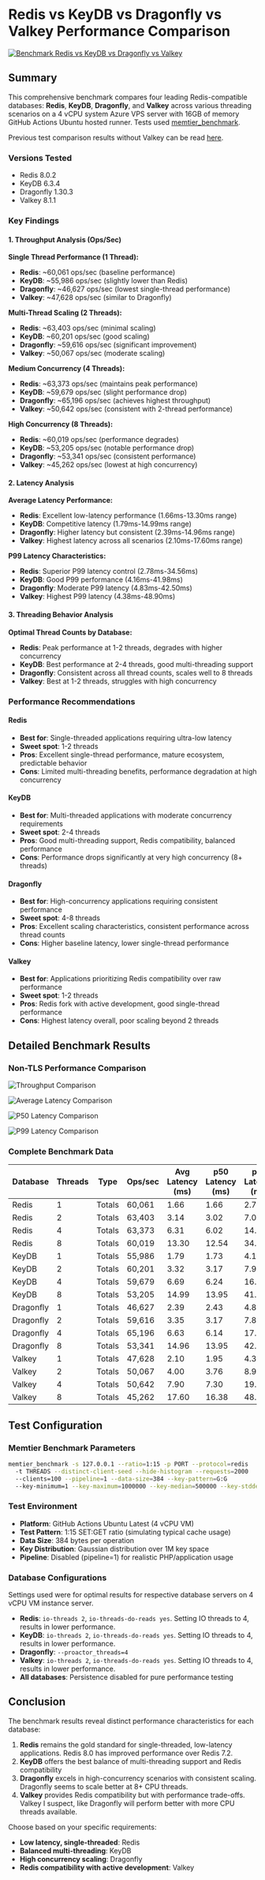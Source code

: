 # Redis vs KeyDB vs Dragonfly vs Valkey Performance Comparison

[![Benchmark Redis vs KeyDB vs Dragonfly vs Valkey](https://github.com/centminmod/redis-comparison-benchmarks/actions/workflows/benchmarks.yml/badge.svg)](https://github.com/centminmod/redis-comparison-benchmarks/actions/workflows/benchmarks.yml)

## Summary

This comprehensive benchmark compares four leading Redis-compatible databases: **Redis**, **KeyDB**, **Dragonfly**, and **Valkey** across various threading scenarios on a 4 vCPU system Azure VPS server with 16GB of memory GitHub Actions Ubuntu hosted runner. Tests used [memtier_benchmark](#https://github.com/RedisLabs/memtier_benchmark).

Previous test comparison results without Valkey can be read [here](readme-v1.md).

### Versions Tested

* Redis 8.0.2
* KeyDB 6.3.4
* Dragonfly 1.30.3
* Valkey 8.1.1

### Key Findings

#### 1. Throughput Analysis (Ops/Sec)

**Single Thread Performance (1 Thread):**
- **Redis**: \~60,061 ops/sec (baseline performance)
- **KeyDB**: \~55,986 ops/sec (slightly lower than Redis)
- **Dragonfly**: \~46,627 ops/sec (lowest single-thread performance)
- **Valkey**: \~47,628 ops/sec (similar to Dragonfly)

**Multi-Thread Scaling (2 Threads):**
- **Redis**: \~63,403 ops/sec (minimal scaling)
- **KeyDB**: \~60,201 ops/sec (good scaling)
- **Dragonfly**: \~59,616 ops/sec (significant improvement)
- **Valkey**: \~50,067 ops/sec (moderate scaling)

**Medium Concurrency (4 Threads):**
- **Redis**: \~63,373 ops/sec (maintains peak performance)
- **KeyDB**: \~59,679 ops/sec (slight performance drop)
- **Dragonfly**: \~65,196 ops/sec (achieves highest throughput)
- **Valkey**: \~50,642 ops/sec (consistent with 2-thread performance)

**High Concurrency (8 Threads):**
- **Redis**: \~60,019 ops/sec (performance degrades)
- **KeyDB**: \~53,205 ops/sec (notable performance drop)
- **Dragonfly**: \~53,341 ops/sec (consistent performance)
- **Valkey**: \~45,262 ops/sec (lowest at high concurrency)

#### 2. Latency Analysis

**Average Latency Performance:**
- **Redis**: Excellent low-latency performance (1.66ms-13.30ms range)
- **KeyDB**: Competitive latency (1.79ms-14.99ms range)
- **Dragonfly**: Higher latency but consistent (2.39ms-14.96ms range)
- **Valkey**: Highest latency across all scenarios (2.10ms-17.60ms range)

**P99 Latency Characteristics:**
- **Redis**: Superior P99 latency control (2.78ms-34.56ms)
- **KeyDB**: Good P99 performance (4.16ms-41.98ms)
- **Dragonfly**: Moderate P99 latency (4.83ms-42.50ms)
- **Valkey**: Highest P99 latency (4.38ms-48.90ms)

#### 3. Threading Behavior Analysis

**Optimal Thread Counts by Database:**
- **Redis**: Peak performance at 1-2 threads, degrades with higher concurrency
- **KeyDB**: Best performance at 2-4 threads, good multi-threading support
- **Dragonfly**: Consistent across all thread counts, scales well to 8 threads
- **Valkey**: Best at 1-2 threads, struggles with high concurrency

### Performance Recommendations

#### Redis
- **Best for**: Single-threaded applications requiring ultra-low latency
- **Sweet spot**: 1-2 threads
- **Pros**: Excellent single-thread performance, mature ecosystem, predictable behavior
- **Cons**: Limited multi-threading benefits, performance degradation at high concurrency

#### KeyDB
- **Best for**: Multi-threaded applications with moderate concurrency requirements
- **Sweet spot**: 2-4 threads
- **Pros**: Good multi-threading support, Redis compatibility, balanced performance
- **Cons**: Performance drops significantly at very high concurrency (8+ threads)

#### Dragonfly
- **Best for**: High-concurrency applications requiring consistent performance
- **Sweet spot**: 4-8 threads
- **Pros**: Excellent scaling characteristics, consistent performance across thread counts
- **Cons**: Higher baseline latency, lower single-thread performance

#### Valkey
- **Best for**: Applications prioritizing Redis compatibility over raw performance
- **Sweet spot**: 1-2 threads
- **Pros**: Redis fork with active development, good single-thread performance
- **Cons**: Highest latency overall, poor scaling beyond 2 threads

## Detailed Benchmark Results

### Non-TLS Performance Comparison

![Throughput Comparison](charts/ops-nonTLS.png)

![Average Latency Comparison](charts/latency-nonTLS-avg.png)

![P50 Latency Comparison](charts/latency-nonTLS-p50.png)

![P99 Latency Comparison](charts/latency-nonTLS-p99.png)

### Complete Benchmark Data

| Database | Threads | Type | Ops/sec | Avg Latency (ms) | p50 Latency (ms) | p99 Latency (ms) |
|----------|---------|------|---------|------------------|------------------|------------------|
| Redis | 1 | Totals | 60,061 | 1.66 | 1.66 | 2.78 |
| Redis | 2 | Totals | 63,403 | 3.14 | 3.02 | 7.01 |
| Redis | 4 | Totals | 63,373 | 6.31 | 6.02 | 14.46 |
| Redis | 8 | Totals | 60,019 | 13.30 | 12.54 | 34.56 |
| KeyDB | 1 | Totals | 55,986 | 1.79 | 1.73 | 4.16 |
| KeyDB | 2 | Totals | 60,201 | 3.32 | 3.17 | 7.99 |
| KeyDB | 4 | Totals | 59,679 | 6.69 | 6.24 | 16.77 |
| KeyDB | 8 | Totals | 53,205 | 14.99 | 13.95 | 41.98 |
| Dragonfly | 1 | Totals | 46,627 | 2.39 | 2.43 | 4.83 |
| Dragonfly | 2 | Totals | 59,616 | 3.35 | 3.17 | 7.87 |
| Dragonfly | 4 | Totals | 65,196 | 6.63 | 6.14 | 17.41 |
| Dragonfly | 8 | Totals | 53,341 | 14.96 | 13.95 | 42.50 |
| Valkey | 1 | Totals | 47,628 | 2.10 | 1.95 | 4.38 |
| Valkey | 2 | Totals | 50,067 | 4.00 | 3.76 | 8.90 |
| Valkey | 4 | Totals | 50,642 | 7.90 | 7.30 | 19.46 |
| Valkey | 8 | Totals | 45,262 | 17.60 | 16.38 | 48.90 |

## Test Configuration

### Memtier Benchmark Parameters
```bash
memtier_benchmark -s 127.0.0.1 --ratio=1:15 -p PORT --protocol=redis 
  -t THREADS --distinct-client-seed --hide-histogram --requests=2000 
  --clients=100 --pipeline=1 --data-size=384 --key-pattern=G:G 
  --key-minimum=1 --key-maximum=1000000 --key-median=500000 --key-stddev=166667
```

### Test Environment
- **Platform**: GitHub Actions Ubuntu Latest (4 vCPU VM)
- **Test Pattern**: 1:15 SET:GET ratio (simulating typical cache usage)
- **Data Size**: 384 bytes per operation
- **Key Distribution**: Gaussian distribution over 1M key space
- **Pipeline**: Disabled (pipeline=1) for realistic PHP/application usage

### Database Configurations

Settings used were for optimal results for respective database servers on 4 vCPU VM instance server.

- **Redis**: `io-threads 2`, `io-threads-do-reads yes`. Setting IO threads to 4, results in lower performance.
- **KeyDB**: `io-threads 2`, `io-threads-do-reads yes`. Setting IO threads to 4, results in lower performance.
- **Dragonfly**: `--proactor_threads=4`
- **Valkey**: `io-threads 2`, `io-threads-do-reads yes`. Setting IO threads to 4, results in lower performance.
- **All databases**: Persistence disabled for pure performance testing

## Conclusion

The benchmark results reveal distinct performance characteristics for each database:

1. **Redis** remains the gold standard for single-threaded, low-latency applications. Redis 8.0 has improved performance over Redis 7.2.
2. **KeyDB** offers the best balance of multi-threading support and Redis compatibility
3. **Dragonfly** excels in high-concurrency scenarios with consistent scaling. Dragonfly seems to scale better at 8+ CPU threads.
4. **Valkey** provides Redis compatibility but with performance trade-offs. Valkey I suspect, like Dragonfly will perform better with more CPU threads available.

Choose based on your specific requirements:
- **Low latency, single-threaded**: Redis
- **Balanced multi-threading**: KeyDB  
- **High concurrency scaling**: Dragonfly
- **Redis compatibility with active development**: Valkey